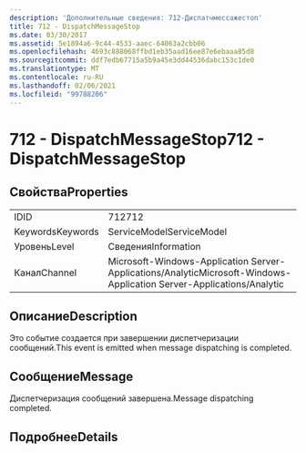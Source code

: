 ```yaml
---
description: 'Дополнительные сведения: 712-Диспатчмессажестоп'
title: 712 - DispatchMessageStop
ms.date: 03/30/2017
ms.assetid: 5e1894a6-9c44-4533-aaec-64063a2cbb06
ms.openlocfilehash: 4693c888068ffbd1eb35aad16ee87e6ebaaa85d8
ms.sourcegitcommit: ddf7edb67715a5b9a45e3dd44536dabc153c1de0
ms.translationtype: MT
ms.contentlocale: ru-RU
ms.lasthandoff: 02/06/2021
ms.locfileid: "99788206"
---
```

# <a name="712---dispatchmessagestop"></a><span data-ttu-id="2fcbb-103">712 - DispatchMessageStop</span><span class="sxs-lookup"><span data-stu-id="2fcbb-103">712 - DispatchMessageStop</span></span>

## <a name="properties"></a><span data-ttu-id="2fcbb-104">Свойства</span><span class="sxs-lookup"><span data-stu-id="2fcbb-104">Properties</span></span>  
  
|||  
|-|-|  
|<span data-ttu-id="2fcbb-105">ID</span><span class="sxs-lookup"><span data-stu-id="2fcbb-105">ID</span></span>|<span data-ttu-id="2fcbb-106">712</span><span class="sxs-lookup"><span data-stu-id="2fcbb-106">712</span></span>|  
|<span data-ttu-id="2fcbb-107">Keywords</span><span class="sxs-lookup"><span data-stu-id="2fcbb-107">Keywords</span></span>|<span data-ttu-id="2fcbb-108">ServiceModel</span><span class="sxs-lookup"><span data-stu-id="2fcbb-108">ServiceModel</span></span>|  
|<span data-ttu-id="2fcbb-109">Уровень</span><span class="sxs-lookup"><span data-stu-id="2fcbb-109">Level</span></span>|<span data-ttu-id="2fcbb-110">Сведения</span><span class="sxs-lookup"><span data-stu-id="2fcbb-110">Information</span></span>|  
|<span data-ttu-id="2fcbb-111">Канал</span><span class="sxs-lookup"><span data-stu-id="2fcbb-111">Channel</span></span>|<span data-ttu-id="2fcbb-112">Microsoft-Windows-Application Server-Applications/Analytic</span><span class="sxs-lookup"><span data-stu-id="2fcbb-112">Microsoft-Windows-Application Server-Applications/Analytic</span></span>|  
  
## <a name="description"></a><span data-ttu-id="2fcbb-113">Описание</span><span class="sxs-lookup"><span data-stu-id="2fcbb-113">Description</span></span>  

 <span data-ttu-id="2fcbb-114">Это событие создается при завершении диспетчеризации сообщений.</span><span class="sxs-lookup"><span data-stu-id="2fcbb-114">This event is emitted when message dispatching is completed.</span></span>  
  
## <a name="message"></a><span data-ttu-id="2fcbb-115">Сообщение</span><span class="sxs-lookup"><span data-stu-id="2fcbb-115">Message</span></span>  

 <span data-ttu-id="2fcbb-116">Диспетчеризация сообщений завершена.</span><span class="sxs-lookup"><span data-stu-id="2fcbb-116">Message dispatching completed.</span></span>  
  
## <a name="details"></a><span data-ttu-id="2fcbb-117">Подробнее</span><span class="sxs-lookup"><span data-stu-id="2fcbb-117">Details</span></span>
